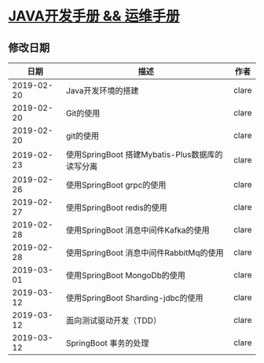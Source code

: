 # [JAVA开发手册 && 运维手册](SUMMARY.md)

## 修改日期

|日期|描述|作者|
|------------|-----|------|
|2019-02-20|Java开发环境的搭建|clare|
|2019-02-20|Git的使用|clare|
|2019-02-20|git的使用|clare|
|2019-02-23|使用SpringBoot 搭建Mybatis-Plus数据库的读写分离 |clare|
|2019-02-26|使用SpringBoot grpc的使用|clare|
|2019-02-27|使用SpringBoot redis的使用|clare|
|2019-02-28|使用SpringBoot 消息中间件Kafka的使用|clare|
|2019-02-28|使用SpringBoot 消息中间件RabbitMq的使用|clare|
|2019-03-01|使用SpringBoot MongoDb的使用|clare|
|2019-03-12|使用SpringBoot Sharding-jdbc的使用|clare|
|2019-03-12|面向测试驱动开发（TDD）|clare|
|2019-03-12|SpringBoot 事务的处理|clare|